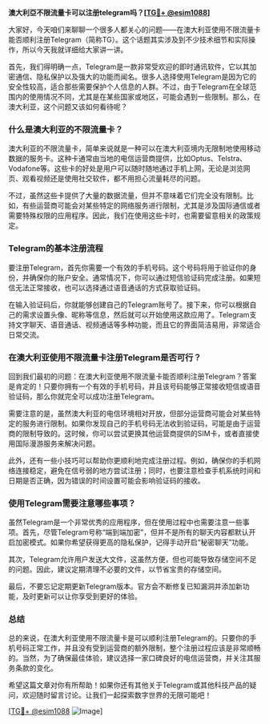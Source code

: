 **澳大利亞不限流量卡可以注册telegram吗？[[TG💪+ @esim1088](https://t.me/s/esim1088)]**

大家好，今天咱们来聊聊一个很多人都关心的问题——在澳大利亚使用不限流量卡能否顺利注册Telegram（简称TG）。这个话题其实涉及到不少技术细节和实际操作，所以今天我就详细给大家讲一讲。

首先，我们得明确一点，Telegram是一款非常受欢迎的即时通讯软件，它以其加密通信、隐私保护以及强大的功能而闻名。很多人选择使用Telegram是因为它的安全性较高，适合那些需要保护个人信息的人群。不过，由于Telegram在全球范围内的使用情况不同，尤其是在某些国家或地区，可能会遇到一些限制。那么，在澳大利亚，这个问题又该如何看待呢？

### 什么是澳大利亚的不限流量卡？

澳大利亚的不限流量卡，简单来说就是一种可以在澳大利亚境内无限制地使用移动数据的服务卡。这种卡通常由当地的电信运营商提供，比如Optus、Telstra、Vodafone等。这些卡的好处是用户可以随时随地通过手机上网，无论是浏览网页、观看视频还是使用社交软件，都不用担心流量耗尽的问题。

不过，虽然这些卡提供了大量的数据流量，但并不意味着它们完全没有限制。比如，有些运营商可能会对某些特定的网络服务进行限制，尤其是涉及国际通信或者需要特殊权限的应用程序。因此，我们在使用这些卡时，也需要留意相关的政策规定。

### Telegram的基本注册流程

要注册Telegram，首先你需要一个有效的手机号码。这个号码将用于验证你的身份，并确保你的账户安全。通常情况下，你可以通过短信验证码完成注册。如果短信无法正常接收，也可以选择通过语音通话的方式获取验证码。

在输入验证码后，你就能够创建自己的Telegram账号了。接下来，你可以根据自己的需求设置头像、昵称等信息，然后就可以开始使用这款应用了。Telegram支持文字聊天、语音通话、视频通话等多种功能，而且它的界面简洁易用，非常适合日常交流。

### 在澳大利亚使用不限流量卡注册Telegram是否可行？

回到我们最初的问题：在澳大利亚使用不限流量卡能否顺利注册Telegram？答案是肯定的！只要你拥有一个有效的手机号码，并且该号码能够正常接收短信或语音验证码，那么你就完全可以成功注册Telegram。

需要注意的是，虽然澳大利亚的电信环境相对开放，但部分运营商可能会对某些特定的服务进行限制。如果你发现自己的手机号码无法收到验证码，可能是由于运营商的限制导致的。这时候，你可以尝试更换其他运营商提供的SIM卡，或者直接使用国际漫游服务来解决问题。

此外，还有一些小技巧可以帮助你更顺利地完成注册过程。例如，确保你的手机网络连接稳定，避免在信号弱的地方尝试注册；同时，也要注意检查手机系统时间和日期是否正确，因为错误的时间设置可能会影响验证码的接收。

### 使用Telegram需要注意哪些事项？

虽然Telegram是一个非常优秀的应用程序，但在使用过程中也需要注意一些事项。首先，尽管Telegram号称“端到端加密”，但并不是所有的聊天内容都默认开启加密模式。如果你希望获得更高的隐私保护，记得手动开启“秘密聊天”功能。

其次，Telegram允许用户发送大文件，这虽然方便，但也可能导致存储空间不足的问题。因此，建议定期清理不必要的文件，以节省宝贵的存储空间。

最后，不要忘记定期更新Telegram版本。官方会不断修复已知漏洞并添加新功能，及时更新可以让你享受到更好的体验。

### 总结

总的来说，在澳大利亚使用不限流量卡是可以顺利注册Telegram的。只要你的手机号码正常工作，并且没有受到运营商的额外限制，整个注册过程应该是非常顺畅的。当然，为了确保最佳体验，建议选择一家口碑良好的电信运营商，并关注其服务条款的变化。

希望这篇文章对你有所帮助！如果你还有其他关于Telegram或其他科技产品的疑问，欢迎随时留言讨论。让我们一起探索数字世界的无限可能吧！

[[TG💪+ @esim1088](https://t.me/s/esim1088) ![Image](https://i.postimg.cc/4NQfJmqS/Snipaste-2025-05-13-00-14-12.png)]